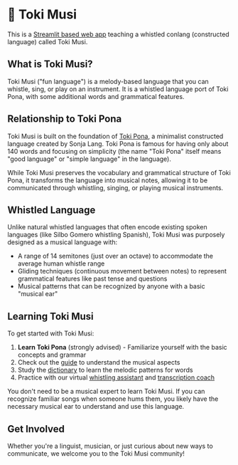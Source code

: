 # 🎵 Toki Musi

This is a [Streamlit based web app](https://tokimusi.streamlit.app/) teaching a whistled conlang (constructed language) called Toki Musi.

## What is Toki Musi?

Toki Musi ("fun language") is a melody-based language that you can whistle, sing, or play on an instrument. It is a whistled language port of Toki Pona, with some additional words and grammatical features.

## Relationship to Toki Pona

Toki Musi is built on the foundation of [Toki Pona](http://tokipona.org/), a minimalist constructed language created by Sonja Lang. Toki Pona is famous for having only about 140 words and focusing on simplicity (the name "Toki Pona" itself means "good language" or "simple language" in the language).

While Toki Musi preserves the vocabulary and grammatical structure of Toki Pona, it transforms the language into musical notes, allowing it to be communicated through whistling, singing, or playing musical instruments.

## Whistled Language

Unlike natural whistled languages that often encode existing spoken languages (like Silbo Gomero whistling Spanish), Toki Musi was purposely designed as a musical language with:

- A range of 14 semitones (just over an octave) to accommodate the average human whistle range
- Gliding techniques (continuous movement between notes) to represent grammatical features like past tense and questions
- Musical patterns that can be recognized by anyone with a basic "musical ear"

## Learning Toki Musi

To get started with Toki Musi:

1. **Learn Toki Pona** (strongly advised) - Familiarize yourself with the basic concepts and grammar
2. Check out the [guide](https://tokimusi.streamlit.app/guide) to understand the musical aspects
3. Study the [dictionary](https://tokimusi.streamlit.app/dictionary) to learn the melodic patterns for words
4. Practice with our virtual [whistling assistant](https://tokimusi.streamlit.app/whistle_coach) and [transcription coach](https://tokimusi.streamlit.app/transcribe_coach)

You don't need to be a musical expert to learn Toki Musi. If you can recognize familiar songs when someone hums them, you likely have the necessary musical ear to understand and use this language.

## Get Involved

Whether you're a linguist, musician, or just curious about new ways to communicate, we welcome you to the Toki Musi community!

